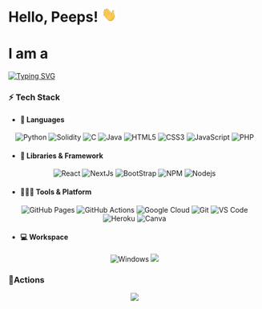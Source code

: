 # Hello, Peeps! <img src="https://raw.githubusercontent.com/tauseef-dev/tauseef-dev/master/wave.gif" width="30px" height="30px" />

# I am a 
[![Typing SVG](https://readme-typing-svg.herokuapp.com?font=Silkscreen&size=25&pause=500&width=435&lines=Software+Engineer+%F0%9F%A7%91%F0%9F%8F%BB%E2%80%8D%F0%9F%92%BB;UI%2FUX+Designer+%F0%9F%A7%91%F0%9F%8F%BB%E2%80%8D%F0%9F%92%BB;Content+Creator+%F0%9F%A7%91%F0%9F%8F%BB%E2%80%8D%F0%9F%92%BB;All+Time+Chillesh+)](https://git.io/typing-svg)

### ⚡ Tech Stack

- #### 🚀 Languages

<p align="center">
  <img alt="Python" src="https://img.shields.io/badge/Python-FFD43B?style=for-the-badge&logo=python&logoColor=306998" />
  <img alt="Solidity" src="https://img.shields.io/badge/solidity-323330?style=for-the-badge&logo=solidity&logoColor=F7DF1E" />
  <img alt="C" src="https://img.shields.io/badge/C-00599C?style=for-the-badge&logo=c&logoColor=white" />
  <img alt="Java" src="https://img.shields.io/badge/Java-ED8B00?style=for-the-badge&logo=java&logoColor=white" />
  <img alt="HTML5" src="https://img.shields.io/badge/HTML5-E34F26?style=for-the-badge&logo=html5&logoColor=white" />
  <img alt="CSS3" src="https://img.shields.io/badge/CSS3-1572B6?style=for-the-badge&logo=css3&logoColor=white" />
  <img alt="JavaScript" src="https://img.shields.io/badge/JavaScript-323330?style=for-the-badge&logo=javascript&logoColor=F7DF1E" />
  <img alt="PHP" src="https://img.shields.io/badge/PHP-474A8A?style=for-the-badge&logo=php&logoColor=F7DF1E" />
</p>

- #### 🧩 Libraries & Framework

<p align="center">
  <img alt="React" src="https://img.shields.io/badge/React-20232A?style=for-the-badge&logo=react&logoColor=61DAFB" />
  <img alt="NextJs" src="https://img.shields.io/badge/NextJs-11232A?style=for-the-badge" />
  <img alt="BootStrap" src="https://img.shields.io/badge/Bootstrap-563D7C?style=for-the-badge&logo=bootstrap&logoColor=white" />
  <img alt="NPM" src="https://img.shields.io/badge/npm-CB3837?style=for-the-badge&logo=npm&logoColor=white" />
  <img alt="Nodejs" src="https://img.shields.io/badge/Node.js-339933?style=for-the-badge&logo=nodedotjs&logoColor=white" />
</p>

- #### 🧑🏻‍💻 Tools & Platform

<p align="center">
  <img alt="GitHub Pages" src="https://img.shields.io/badge/GitHub_Pages-100000?style=for-the-badge&logo=github&logoColor=white" />
  <img alt="GitHub Actions" src="https://img.shields.io/badge/GitHub_Actions-2088FF?style=for-the-badge&logo=github-actions&logoColor=white" />
  <img alt="Google Cloud" src="https://img.shields.io/badge/Google_Cloud-4285F4?style=for-the-badge&logo=google-cloud&logoColor=white" />
  <img alt="Git" src="https://img.shields.io/badge/Git-F05032?style=for-the-badge&logo=git&logoColor=white" />
  <img alt="VS Code" src="https://img.shields.io/badge/Visual_Studio_Code-0078D4?style=for-the-badge&logo=visual%20studio%20code&logoColor=white" />
  <img alt="Heroku" src="https://img.shields.io/badge/Heroku-430098?style=for-the-badge&logo=heroku&logoColor=white" />
  <img alt="Canva" src="https://img.shields.io/badge/Canva-%2300C4CC.svg?&style=for-the-badge&logo=Canva&logoColor=white" />
</p>

- #### 💻 Workspace

<p align="center">
  <img alt="Windows" src="https://img.shields.io/badge/Windows-0078D6?style=for-the-badge&logo=windows&logoColor=white" />
  <img src = "https://img.shields.io/badge/Office%20Laptop-3287C1?style=for-the-badge&logo=dell&logoColor=white"/>
</p>

### 🔭Actions
<div align="center">
    <img height="300px" src="https://activity-graph.herokuapp.com/graph?username=tauseef-dev&theme=github"/>
</div>
